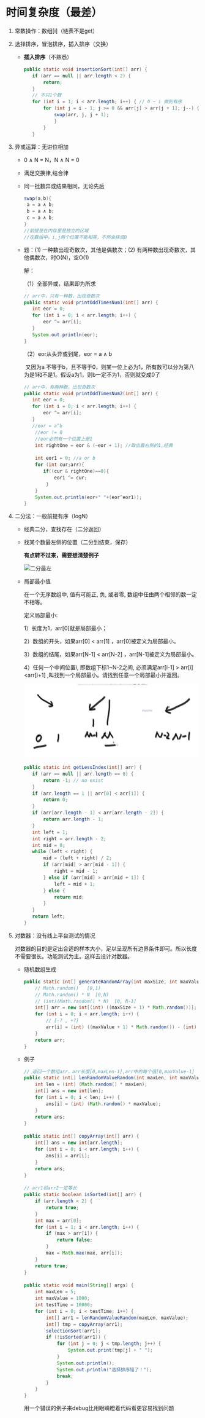 # 时间复杂度（最差）

1. 常数操作：数组[i]（链表不是get）

2. 选择排序，冒泡排序，插入排序（交换）

   - **插入排序**（不熟悉）

     ```java
     public static void insertionSort(int[] arr) {
     	if (arr == null || arr.length < 2) {
     		return;
     	}
     	// 不只1个数
     	for (int i = 1; i < arr.length; i++) { // 0 ~ i 做到有序
     		for (int j = i - 1; j >= 0 && arr[j] > arr[j + 1]; j--) { //从右向左看，换到不能再换为止
     			swap(arr, j, j + 1);
     			}
     		}
     	}
     ```

     

3. 异或运算：无进位相加

   * 0 ∧ N = N，N ∧ N = 0

   * 满足交换律,结合律

   * 同一批数异或结果相同，无论先后

     ```java
     swap(a,b){
      a = a ∧ b;
      b = a ∧ b;
      c = a ∧ b;
     }
     //前提是在内存里是独立的区域
     //在数组中，i,j两个位置不能相等，不然会抹成0
     ```

   * 题：(1) 一种数出现奇数次，其他是偶数次；(2) 有两种数出现奇数次，其他偶数次，时O(N)，空O(1)

     解：

     （1）全部异或，结果即为所求

     ```java
     // arr中，只有一种数，出现奇数次
     public static void printOddTimesNum1(int[] arr) {
     	int eor = 0;
     	for (int i = 0; i < arr.length; i++) {
     		eor ^= arr[i];
     	}
     	System.out.println(eor);
     }
     ```
     
     （2）eor从头异或到尾，eor = a ∧ b
     
     ​          又因为a 不等于b，且不等于0，则某一位上必为1，所有数可以分为第八为是1和不是1。假设a为1，则b一定不为1，否则就变成0了
     
     ```java
     // arr中，有两种数，出现奇数次
     public static void printOddTimesNum2(int[] arr) {
     	int eor = 0;
     	for (int i = 0; i < arr.length; i++) {
     		eor ^= arr[i];
     	}
     	//eor = a^b
         //eor != 0
         //eor必然有一个位置上是1
         int rightOne = eor & (~eor + 1); //取出最右侧的1,经典
         
         int eor1 = 0; //a or b
         for (int cur;arr){
     		if((cur & rightOne)==0){ 
     			eor1 ^= cur;
             }
         }
         System.out.println(eor+" "+(eor^eor1));
     }
     ```

   

4. 二分法：一般前提有序（logN）

   - 经典二分，查找存在（二分返回）

   - 找某个数最左侧的位置（二分到结束，保存）

     **有点转不过来，需要想清楚例子**

     ![二分最左](\appendix\二分最左.png)

   - 局部最小值

     在一个无序数组中, 值有可能正, 负, 或者零, 数组中任由两个相邻的数一定不相等。

     定义局部最小:

     1）长度为1，arr[0]就是局部最小；

     2）数组的开头，如果arr[0] < arr[1] ，arr[0]被定义为局部最小。 

     3）数组的结尾，如果arr[N-1] < arr[N-2] ，arr[N-1]被定义为局部最小。 

     4）任何一个中间位置i, 即数组下标1~N-2之间, 必须满足arr[i-1] > arr[i] <arr[i+1] ,叫找到一个局部最小。请找到任意一个局部最小并返回。

     ![局部最小 ](appendix\局部最小.png)

     

     ```java
     public static int getLessIndex(int[] arr) {
     	if (arr == null || arr.length == 0) {
     		return -1; // no exist
     	}
     	if (arr.length == 1 || arr[0] < arr[1]) {
     		return 0;
     	}
     	if (arr[arr.length - 1] < arr[arr.length - 2]) {
     		return arr.length - 1;
     	}
     	int left = 1;
     	int right = arr.length - 2;
     	int mid = 0;
     	while (left < right) {
     		mid = (left + right) / 2;
     		if (arr[mid] > arr[mid - 1]) {
     			right = mid - 1;
     		} else if (arr[mid] > arr[mid + 1]) {
     			left = mid + 1;
     		} else {
     			return mid;
     		}
     	}
     	return left;
     }
     ```

     

5. 对数器：没有线上平台测试的情况

   ​	对数器的目的是定出合适的样本大小，足以呈现所有边界条件即可。所以长度不需要很长。功能测试为主。这样去设计对数器。

   - 随机数组生成

     ```java
     public static int[] generateRandomArray(int maxSize, int maxValue) {
         // Math.random()   [0,1)  
         // Math.random() * N  [0,N)
         // (int)(Math.random() * N)  [0, N-1]
         int[] arr = new int[(int) ((maxSize + 1) * Math.random())];
         for (int i = 0; i < arr.length; i++) {
             // [-? , +?]
             arr[i] = (int) ((maxValue + 1) * Math.random()) - (int) (maxValue * Math.random());
         }
         return arr;
     }
     ```

     

   - 例子

     ```java
     // 返回一个数组arr，arr长度[0,maxLen-1],arr中的每个值[0,maxValue-1]
     public static int[] lenRandomValueRandom(int maxLen, int maxValue) {
         int len = (int) (Math.random() * maxLen);
         int[] ans = new int[len];
         for (int i = 0; i < len; i++) {
             ans[i] = (int) (Math.random() * maxValue);
         }
         return ans;
     }
     
     public static int[] copyArray(int[] arr) {
         int[] ans = new int[arr.length];
         for (int i = 0; i < arr.length; i++) {
             ans[i] = arr[i];
         }
         return ans;
     }
     
     // arr1和arr2一定等长
     public static boolean isSorted(int[] arr) {
         if (arr.length < 2) {
             return true;
         }
         int max = arr[0];
         for (int i = 1; i < arr.length; i++) {
             if (max > arr[i]) {
                 return false;
             }
             max = Math.max(max, arr[i]);
         }
         return true;
     }
     
     public static void main(String[] args) {
         int maxLen = 5;
         int maxValue = 1000;
         int testTime = 10000;
         for (int i = 0; i < testTime; i++) {
             int[] arr1 = lenRandomValueRandom(maxLen, maxValue);
             int[] tmp = copyArray(arr1);
             selectionSort(arr1);
             if (!isSorted(arr1)) {
                 for (int j = 0; j < tmp.length; j++) {
                     System.out.print(tmp[j] + " ");
                 }
                 System.out.println();
                 System.out.println("选择排序错了！");
                 break;
             }
         }
     }
     ```

     用一个错误的例子来debug比用眼睛瞪着代码看更容易找到问题

     